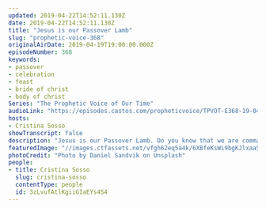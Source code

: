 ```yaml
---
updated: 2019-04-22T14:52:11.130Z
date: 2019-04-22T14:52:11.130Z
title: "Jesus is our Passover Lamb"
slug: "prophetic-voice-368"
originalAirDate: 2019-04-19T19:00:00.000Z
episodeNumber: 368
keywords:
- passover
- celebration
- feast
- bride of christ
- body of christ
Series: "The Prophetic Voice of Our Time"
audioLink: "https://episodes.castos.com/propheticvoice/TPVOT-E368-19-04-20-21-Jesus-is-Our-Passover-Lamb.mp3"
hosts:
- Cristina Sosso
showTranscript: false
description: "Jesus is our Passover Lamb. Do you know that we are commanded to celebrate three feasts in the Bible? It says it is a lasting ordinance. And Jesus also celebrated these feasts while he was here on the Earth… We’re under a new covenant… the Jewish people (had) to observe what Moses commanded them. With us, we celebrate Jesus as the Passover Lamb. This is so easy... The Lord Jesus, on the the night he was betrayed took bread, and when he had given thanks he broke it and said, “This is my body which is for you. Do this in remembrance of me.”"
featuredImage: "//images.ctfassets.net/vfgh62eq5a4k/6XBfeKsWi9bgKJlxaa5Eu7/3f212b2de541138970a8bb8ffa47a380/daniel-sandvik-624387-unsplash.jpg"
photoCredit: "Photo by Daniel Sandvik on Unsplash"
people:
- title: Cristina Sosso
  slug: cristina-sosso
  contentType: people
  id: 3zLvufAtlKgiiGIaEYs4S4
---
```


